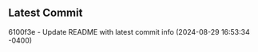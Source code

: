 
## Latest Commit
6100f3e - Update README with latest commit info (2024-08-29 16:53:34 -0400) <Yunxi-Zhou>

